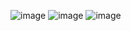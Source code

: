 ![image](https://github.com/minoo0303/minwoo/assets/144125852/ab5cc08f-ff1d-435b-81ab-213c3f2ed5d4)
![image](https://github.com/minoo0303/minwoo/assets/144125852/9fb34265-8faf-46de-a0d4-4739119786e5)
![image](https://github.com/minoo0303/minwoo/assets/144125852/6f2fabef-ea1e-43d3-b915-ff5fb5a917bb)
